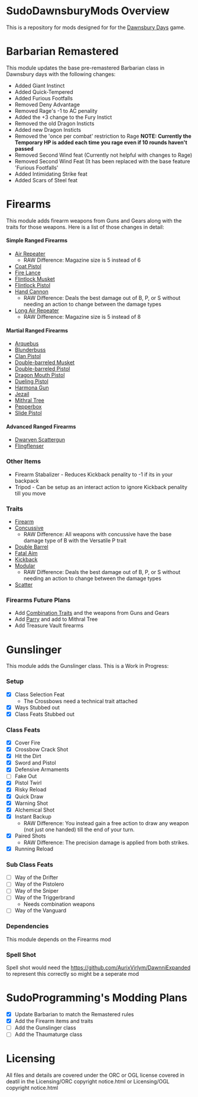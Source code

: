 # SudoDawnsburyMods Overview
This is a repository for mods designed for for the [Dawnsbury Days](https://store.steampowered.com/app/2693730/Dawnsbury_Days/) game.

# Barbarian Remastered
This module updates the base pre-remastered Barbarian class in Dawnsbury days with the following changes:
- Added Giant Instinct
- Added Quick-Tempered
- Added Furious Footfalls
- Removed Deny Advantage
- Removed Rage's -1 to AC penality
- Added the +3 change to the Fury Instict
- Removed the old Dragon Insticts
- Added new Dragon Insticts
- Removed the 'once per combat' restriction to Rage **NOTE: Currently the Temporary HP is added each time you rage even if 10 rounds haven't passed**
- Removed Second Wind feat (Currently not helpful with changes to Rage)
- Removed Second Wind Feat (It has been replaced with the base feature 'Furious Footfalls'
-  Added Intimidating Strike feat
-  Added Scars of Steel feat

# Firearms
This module adds firearm weapons from Guns and Gears along with the traits for those weapons. Here is a list of those changes in detail:
#### Simple Ranged Firearms
- [Air Repeater](https://2e.aonprd.com/Weapons.aspx?ID=188)
    - RAW Difference: Magazine size is 5 instead of 6
- [Coat Pistol](https://2e.aonprd.com/Weapons.aspx?ID=189)
- [Fire Lance](https://2e.aonprd.com/Weapons.aspx?ID=190)
- [Flintlock Musket](https://2e.aonprd.com/Weapons.aspx?ID=191)
- [Flintlock Pistol](https://2e.aonprd.com/Weapons.aspx?ID=192)
- [Hand Cannon](https://2e.aonprd.com/Weapons.aspx?ID=193)
    - RAW Difference: Deals the best damage out of B, P, or S without needing an action to change between the damage types
- [Long Air Repeater](https://2e.aonprd.com/Weapons.aspx?ID=194)
    - RAW Difference: Magazine size is 5 instead of 8

#### Martial Ranged Firearms
- [Arquebus](https://2e.aonprd.com/Weapons.aspx?ID=195)
- [Blunderbuss](https://2e.aonprd.com/Weapons.aspx?ID=196)
- [Clan Pistol](https://2e.aonprd.com/Weapons.aspx?ID=197)
- [Double-barreled Musket](https://2e.aonprd.com/Weapons.aspx?ID=198)
- [Double-barreled Pistol](https://2e.aonprd.com/Weapons.aspx?ID=199)
- [Dragon Mouth Pistol](https://2e.aonprd.com/Weapons.aspx?ID=200)
- [Dueling Pistol](https://2e.aonprd.com/Weapons.aspx?ID=201)
- [Harmona Gun](https://2e.aonprd.com/Weapons.aspx?ID=202)
- [Jezail](https://2e.aonprd.com/Weapons.aspx?ID=203)
- [Mithral Tree](https://2e.aonprd.com/Weapons.aspx?ID=204)
- [Pepperbox](https://2e.aonprd.com/Weapons.aspx?ID=205)
- [Slide Pistol](https://2e.aonprd.com/Weapons.aspx?ID=206)

#### Advanced Ranged Firearms
- [Dwarven Scattergun](https://2e.aonprd.com/Weapons.aspx?ID=207)
- [Flingflenser](https://2e.aonprd.com/Weapons.aspx?ID=208)

### Other Items
- Firearm Stabalizer - Reduces Kickback penality to -1 if its in your backpack
- Tripod - Can be setup as an interact action to ignore Kickback penality till you move

### Traits
- [Firearm](https://2e.aonprd.com/WeaponGroups.aspx?ID=16)
- [Concussive](https://2e.aonprd.com/Traits.aspx?ID=401)
    - RAW Difference: All weapons with concussive have the base damage type of B with the Versatile P trait
- [Double Barrel](https://2e.aonprd.com/Traits.aspx?ID=403)
- [Fatal Aim](https://2e.aonprd.com/Traits.aspx?ID=404)
- [Kickback](https://2e.aonprd.com/Traits.aspx?ID=409)
- [Modular](https://2e.aonprd.com/Traits.aspx?ID=271)
    - RAW Difference: Deals the best damage out of B, P, or S without needing an action to change between the damage types
- [Scatter](https://2e.aonprd.com/Traits.aspx?ID=413)

### Firearms Future Plans
- Add [Combination Traits](https://2e.aonprd.com/Traits.aspx?ID=417) and the weapons from Guns and Gears
- Add [Parry](https://2e.aonprd.com/Traits.aspx?ID=667&Redirected=1) and add to Mithral Tree
- Add Treasure Vault firearms

# Gunslinger
This module adds the Gunslinger class. This is a Work in Progress:
### Setup
- [X] Class Selection Feat
    - The Crossbows need a technical trait attached 
- [X] Ways Stubbed out
- [X] Class Feats Stubbed out

### Class Feats
- [X] Cover Fire
- [X] Crossbow Crack Shot
- [X] Hit the Dirt
- [X] Sword and Pistol
- [X] Defensive Armaments
- [ ] Fake Out
- [X] Pistol Twirl
- [X] Risky Reload
- [X] Quick Draw
- [X] Warning Shot
- [X] Alchemical Shot
- [X] Instant Backup
    - RAW Difference: You instead gain a free action to draw any weapon (not just one handed) till the end of your turn.
- [X] Paired Shots
    - RAW Difference: The precision damage is applied from both strikes.
- [X] Running Reload

### Sub Class Feats
- [ ] Way of the Drifter
- [ ] Way of the Pistolero
- [ ] Way of the Sniper
- [ ] Way of the Triggerbrand
    - Needs combination weapons
- [ ] Way of the Vanguard

### Dependencies
This module depends on the Firearms mod

### Spell Shot
Spell shot would need the https://github.com/AurixVirlym/DawnniExpanded to represent this correctly so might be a seperate mod

# SudoProgramming's Modding Plans
- [X] Update Barbarian to match the Remastered rules
- [X] Add the Firearm items and traits
- [ ] Add the Gunslinger class
- [ ] Add the Thaumaturge class

# Licensing
All files and details are covered under the ORC or OGL license covered in deatil in the Licensing/ORC copyright notice.html or Licensing/OGL copyright notice.html


